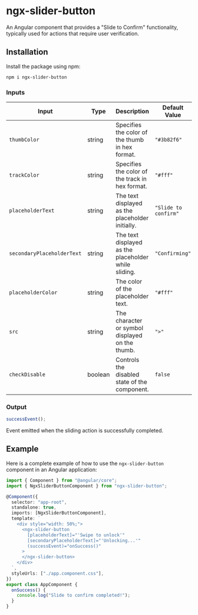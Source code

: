 # ngx-slider-button

An Angular component that provides a "Slide to Confirm" functionality, typically used for actions that require user verification.

## Installation

Install the package using npm:

```bash
npm i ngx-slider-button
```

### Inputs

| Input                      | Type    | Description                                          | Default Value        |
| -------------------------- | ------- | ---------------------------------------------------- | -------------------- |
| `thumbColor`               | string  | Specifies the color of the thumb in hex format.      | `"#3b82f6"`          |
| `trackColor`               | string  | Specifies the color of the track in hex format.      | `"#fff"`             |
| `placeholderText`          | string  | The text displayed as the placeholder initially.     | `"Slide to confirm"` |
| `secondaryPlaceholderText` | string  | The text displayed as the placeholder while sliding. | `"Confirming"`       |
| `placeholderColor`         | string  | The color of the placeholder text.                   | `"#fff"`             |
| `src`                      | string  | The character or symbol displayed on the thumb.      | `">"`                |
| `checkDisable`             | boolean | Controls the disabled state of the component.        | `false`              |

### Output

```js
successEvent();
```

Event emitted when the sliding action is successfully completed.

## Example

Here is a complete example of how to use the `ngx-slider-button` component in an Angular application:

```typescript
import { Component } from "@angular/core";
import { NgxSliderButtonComponent } from "ngx-slider-button";

@Component({
  selector: "app-root",
  standalone: true,
  imports: [NgxSliderButtonComponent],
  template: `
    <div style="width: 50%;">
      <ngx-slider-button 
        [placeholderText]="'Swipe to unlock'" 
        [secondaryPlaceholderText]="'Unlocking...'" 
        (successEvent)="onSuccess()"
      >
      </ngx-slider-button>
    </div>
  `,
  styleUrls: ["./app.component.css"],
})
export class AppComponent {
  onSuccess() {
    console.log("Slide to confirm completed!");
  }
}
```
